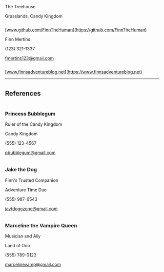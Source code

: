 <link rel="stylesheet" type="text/css" href="references.css">

<div class="header">
<span class="info" style="justify-self:start">
The Treehouse
  
Grasslands, Candy Kingdom

<hr style="height:0px; visibility:hidden;" />

[www.github.com/FinnTheHuman](https://github.com/FinnTheHuman)

</span>

<span class="name" style="justify-self:center">Finn Mertins</span>

<span class="info" style="justify-self:end">

(123) 321-1337

[fmertins123@gmail.com](mailto:fmertins123@gmail.com)

<hr style="height:0px; visibility:hidden;" />

[www.finnsadventureblog.net](https://www.finnsadventureblog.net)

</span>
</div>

---

<hr style="height:0px; visibility:hidden;" />

<p style="font-size:150%; font-weight:bold;">References</p>

<hr style="height:0px; visibility:hidden;" />

<div class="reference-container">
<h3><span class="subsection-left">Princess Bubblegum</span></h3>
Ruler of the Candy Kingdom

Candy Kingdom

(555) 123-4567

pbubblegum@gmail.com

</div>

<hr style="height:0px; visibility:hidden;" />

<div class="reference-container">
<h3><span class="subsection-left">Jake the Dog</span></h3>
Finn's Trusted Companion

Adventure Time Duo

(555) 987-6543

jaytdoggzone@gmail.com

</div>

<hr style="height:0px; visibility:hidden;" />

<div class="reference-container">
<h3><span class="subsection-left">Marceline the Vampire Queen</span></h3>
Musician and Ally

Land of Ooo

(555) 789-0123

marcelinevamp@gmail.com

</div>